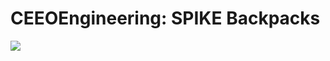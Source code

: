 # CEEOEngineering: SPIKE Backpacks
![](https://github.com/Chenlu-Wu/ImageCache/raw/master/webpic/getstart.png) 
 
